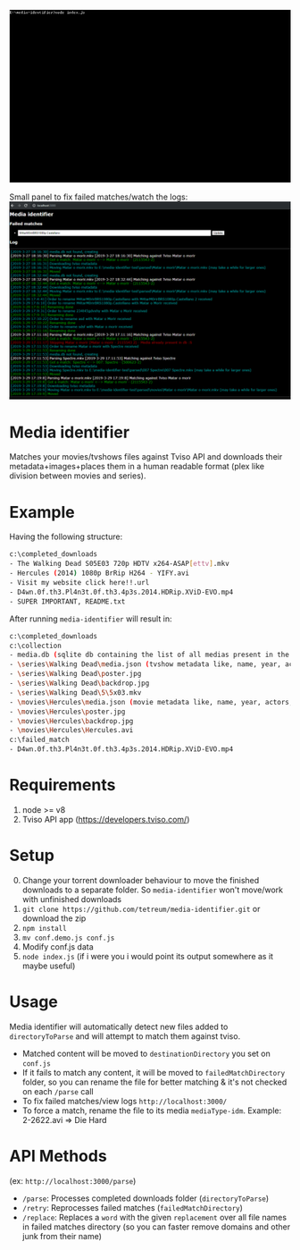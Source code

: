 ![Preview](https://raw.githubusercontent.com/tetreum/media-identifier/master/preview/preview.gif)

Small panel to fix failed matches/watch the logs:
![Preview](https://raw.githubusercontent.com/tetreum/media-identifier/master/preview/panel.png)

# Media identifier

Matches your movies/tvshows files against Tviso API and downloads their metadata+images+places them in a human readable format (plex like division between movies and series).

# Example

Having the following structure:
```bash
c:\completed_downloads
- The Walking Dead S05E03 720p HDTV x264-ASAP[ettv].mkv
- Hercules (2014) 1080p BrRip H264 - YIFY.avi
- Visit my website click here!!.url
- D4wn.0f.th3.Pl4n3t.0f.th3.4p3s.2014.HDRip.XViD-EVO.mp4
- SUPER IMPORTANT, README.txt
```

After running `media-identifier` will result in:

```bash
c:\completed_downloads
c:\collection
- media.db (sqlite db containing the list of all medias present in the folder)
- \series\Walking Dead\media.json (tvshow metadata like, name, year, actors, etc..)
- \series\Walking Dead\poster.jpg
- \series\Walking Dead\backdrop.jpg
- \series\Walking Dead\5\5x03.mkv
- \movies\Hercules\media.json (movie metadata like, name, year, actors, etc..)
- \movies\Hercules\poster.jpg
- \movies\Hercules\backdrop.jpg
- \movies\Hercules\Hercules.avi
c:\failed_match
- D4wn.0f.th3.Pl4n3t.0f.th3.4p3s.2014.HDRip.XViD-EVO.mp4
```


# Requirements
1. node >= v8
2. Tviso API app (https://developers.tviso.com/)

# Setup

0. Change your torrent downloader behaviour to move the finished downloads to a separate folder. So `media-identifier` won't move/work with unfinished downloads
1. `git clone https://github.com/tetreum/media-identifier.git` or download the zip
2. `npm install`
3. `mv conf.demo.js conf.js`
4. Modify conf.js data
5. `node index.js` (if i were you i would point its output somewhere as it maybe useful)

# Usage

Media identifier will automatically detect new files added to `directoryToParse` and will attempt to match them against tviso.
- Matched content will be moved to `destinationDirectory` you set on `conf.js`
- If it fails to match any content, it will be moved to `failedMatchDirectory` folder, so you can rename the file for better matching & it's not checked on each `/parse` call
- To fix failed matches/view logs `http://localhost:3000/`
- To force a match, rename the file to its media `mediaType-idm`. Example: 2-2622.avi => Die Hard


# API Methods

(ex: `http://localhost:3000/parse`)

- `/parse`: Processes completed downloads folder (`directoryToParse`)
- `/retry`: Reprocesses failed matches (`failedMatchDirectory`)
- `/replace`: Replaces a `word` with the given `replacement` over all file names in failed matches directory (so you can faster remove domains and other junk from their name)
